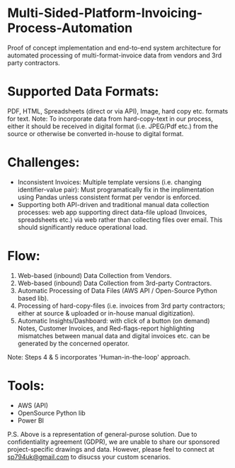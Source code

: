 # Multi-Sided-Platform-Invoicing-Process-Automation
Proof of concept implementation and end-to-end system architecture for automated processing of multi-format-invoice data from vendors and 3rd party contractors.

# Supported Data Formats: 
PDF, HTML, Spreadsheets (direct or via API), Image, hard copy etc. formats for text.
Note: To incorporate data from hard-copy-text in our process, either it should be received in digital format (i.e. JPEG/Pdf etc.) from the source or otherwise be converted in-house to digital format.

# Challenges:
- Inconsistent Invoices: Multiple template versions (i.e. changing identifier-value pair): Must programatically fix in the implimentation using Pandas unless consistent format per vendor is enforced.
- Supporting both API-driven and traditional manual data collection processes: web app supporting direct data-file upload (Invoices, spreadsheets etc.) via web rather than collecting files over email. This should significantly reduce operational load.

# Flow:
1. Web-based (inbound) Data Collection from Vendors.
2. Web-based (inbound) Data Collection from 3rd-party Contractors.
3. Automatic Processing of Data Files (AWS API / Open-Source Python based lib).
4. Processing of hard-copy-files (i.e. invoices from 3rd party contractors; either at source & uploaded or in-house manual digitization).
5. Automatic Insights/Dashboard: with click of a button (on demand) Notes, Customer Invoices, and Red-flags-report highlighting mismatches between manual data and digital invoices etc. can be generated by the concerned operator.

Note: Steps 4 & 5 incorporates 'Human-in-the-loop' approach.

# Tools:
- AWS (API)
- OpenSource Python lib
- Power BI

P.S. Above is a representation of general-purose solution. Due to confidentiality agreement (GDPR), we are unable to share our sponsored project-specific drawings and data. However, please feel to connect at sp794uk@gmail.com to disucss your custom scenarios.
